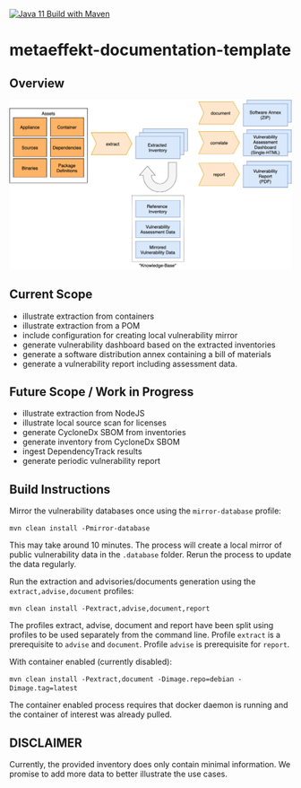 [![Java 11 Build with Maven](https://github.com/org-metaeffekt/metaeffekt-documentation-template/actions/workflows/maven.yml/badge.svg)](https://github.com/org-metaeffekt/metaeffekt-documentation-template/actions/workflows/maven.yml)

# metaeffekt-documentation-template

## Overview

![Flowchart showing how the assets and different processes are used to form a Software Annex PDF and a Vulnerability Assessment Dashboard](doc/overview.png)

## Current Scope

- illustrate extraction from containers
- illustrate extraction from a POM
- include configuration for creating local vulnerability mirror
- generate vulnerability dashboard based on the extracted inventories
- generate a software distribution annex containing a bill of materials
- generate a vulnerability report including assessment data.

## Future Scope / Work in Progress

- illustrate extraction from NodeJS
- illustrate local source scan for licenses
- generate CycloneDx SBOM from inventories
- generate inventory from CycloneDx SBOM
- ingest DependencyTrack results
- generate periodic vulnerability report

## Build Instructions

Mirror the vulnerability databases once using the `mirror-database` profile:

    mvn clean install -Pmirror-database

This may take around 10 minutes. The process will create a local mirror of public vulnerability data in the `.database`
folder. Rerun the process to update the data regularly.

Run the extraction and advisories/documents generation using the `extract,advise,document` profiles:

    mvn clean install -Pextract,advise,document,report

The profiles extract, advise, document and report have been split using profiles to be used separately from the command
line.
Profile `extract` is a prerequisite to `advise` and `document`.
Profile `advise` is prerequisite for `report`.

With container enabled (currently disabled):

    mvn clean install -Pextract,document -Dimage.repo=debian -Dimage.tag=latest

The container enabled process requires that docker daemon is running and the container of interest was already pulled.

## DISCLAIMER

Currently, the provided inventory does only contain minimal information. We promise to add more data to better
illustrate the use cases.
